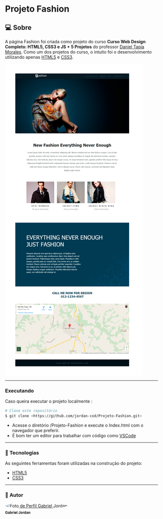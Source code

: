 # **Projeto Fashion**

## :computer: Sobre

A página Fashion foi criada como projeto do curso <strong>Curso Web Design Completo: HTML5, CSS3 e JS + 5 Projetos</strong> do professor <a href="">Daniel Tapia Morales</a>.
Como um dos projetos do curso, o intuito foi o desenvolvimento utilizando apenas <a href="https://developer.mozilla.org/pt-BR/docs/Web/HTML/HTML5">HTML5</a> e <a href="https://developer.mozilla.org/pt-BR/docs/Archive/CSS3">CSS3</a>.

<img src="./layout_final.jpg" alt="layout final">

---
### Executando

Caso queira executar o projeto localmente :
```bash
# Clone este repositório
$ git clone <https://github.com/jordan-cod/Projeto-Fashion.git>
```
* Acesse o diretório /Projeto-Fashion e execute o Index.html com o navegador que preferir.
* É bom ter um editor para trabalhar com código como [VSCode](https://code.visualstudio.com/)

---
### :hammer: **Tecnologias**

As seguintes ferramentas foram utilizadas na construção do projeto:

- [HTML5](https://developer.mozilla.org/pt-BR/docs/Web/HTML/HTML5)
- [CSS3](https://developer.mozilla.org/pt-BR/docs/Archive/CSS3)
---
### :boy: **Autor**

<a href="https://github.com/jordan-cod">
 <img style="border-radius: 50%;" src="https://avatars.githubusercontent.com/u/79179555?v=4" width="100px;" alt="Foto de Perfil Gabriel Jordan"/>
 <br />
 <sub><b>Gabriel Jordan</b></sub></a>
